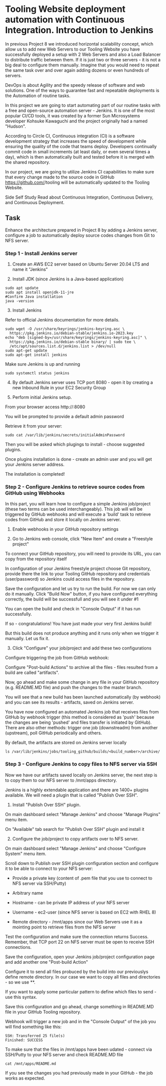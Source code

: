 # Tooling Website deployment automation with Continuous Integration. Introduction to Jenkins

In previous Project 8 we introduced horizontal scalability concept, which allow us to add new Web Servers to our Tooling Website you have successfully deployed a setup with 2 Web Servers and also a Load Balancer to distribute traffic between them. If it is just two or three servers - it is not a big deal to configure them manually. Imagine that you would need to repeat the same task over and over again adding dozens or even hundreds of servers.

DevOps is about Agility and the speedy release of software and web solutions. One of the ways to guarantee fast and repeatable deployments is the Automation of routine tasks.

In this project we are going to start automating part of our routine tasks with a free and open-source automation server - Jenkins. It is one of the most popular CI/CD tools, it was created by a former Sun Microsystems developer Kohsuke Kawaguchi and the project originally had a named "Hudson".

According to Circle CI, Continuous integration (CI) is a software development strategy that increases the speed of development while ensuring the quality of the code that teams deploy. Developers continually commit code in small increments (at least daily, or even several times a day), which is then automatically built and tested before it is merged with the shared repository.

In our project, we are going to utilize Jenkins CI capabilities to make sure that every change made to the source code in GitHub https://github.com/<yourname>/tooling will be automatically updated to the Tooling Website.

Side Self Study
Read about Continuous Integration, Continuous Delivery, and Continuous Deployment.

## Task
Enhance the architecture prepared in Project 8 by adding a Jenkins server, configure a job to automatically deploy source codes changes from Git to NFS server.

### Step 1 - Install Jenkins server

1. Create an AWS EC2 server based on Ubuntu Server 20.04 LTS and name it "Jenkins"

2. Install JDK (since Jenkins is a Java-based application)

```
sudo apt update
sudo apt install openjdk-11-jre
#Confirm Java installation
java -version
```

3. Install Jenkins

Refer to official Jenkins documentation for more details.

```
sudo wget -O /usr/share/keyrings/jenkins-keyring.asc \
  https://pkg.jenkins.io/debian-stable/jenkins.io-2023.key
echo "deb [signed-by=/usr/share/keyrings/jenkins-keyring.asc]" \
  https://pkg.jenkins.io/debian-stable binary/ | sudo tee \
  /etc/apt/sources.list.d/jenkins.list > /dev/null
sudo apt-get update
sudo apt-get install jenkins
```

Make sure Jenkins is up and running

`sudo systemctl status jenkins`


4. By default Jenkins server uses TCP port 8080 - open it by creating a new Inbound Rule in your EC2 Security Group

5. Perform initial Jenkins setup.

From your browser access http://<Jenkins-Server-Public-IP-address-or-Public-DNS-Name>:8080

You will be prompted to provide a default admin password

Retrieve it from your server:

`sudo cat /var/lib/jenkins/secrets/initialAdminPassword`

Then you will be asked which plugings to install - choose suggested plugins.

Once plugins installation is done - create an admin user and you will get your Jenkins server address.

The installation is completed!

### Step 2 - Configure Jenkins to retrieve source codes from GitHub using Webhooks

In this part, you will learn how to configure a simple Jenkins job/project (these two terms can be used interchangeably). This job will will be triggered by GitHub webhooks and will execute a 'build' task to retrieve codes from GitHub and store it locally on Jenkins server.

1. Enable webhooks in your GitHub repository settings

2. Go to Jenkins web console, click "New Item" and create a "Freestyle project"

To connect your GitHub repository, you will need to provide its URL, you can copy from the repository itself

In configuration of your Jenkins freestyle project choose Git repository, provide there the link to your Tooling GitHub repository and credentials (user/password) so Jenkins could access files in the repository.

Save the configuration and let us try to run the build. For now we can only do it manually.
Click "Build Now" button, if you have configured everything correctly, the build will be successfull and you will see it under #1

You can open the build and check in "Console Output" if it has run successfully.

If so - congratulations! You have just made your very first Jenkins build!

But this build does not produce anything and it runs only when we trigger it manually. Let us fix it.

3. Click "Configure" your job/project and add these two configurations

Configure triggering the job from GitHub webhook:

Configure "Post-build Actions" to archive all the files - files resulted from a build are called "artifacts".

Now, go ahead and make some change in any file in your GitHub repository (e.g. README.MD file) and push the changes to the master branch.

You will see that a new build has been launched automatically (by webhook) and you can see its results - artifacts, saved on Jenkins server.

You have now configured an automated Jenkins job that receives files from GitHub by webhook trigger (this method is considered as 'push' because the changes are being 'pushed' and files transfer is initiated by GitHub). There are also other methods: trigger one job (downstreadm) from another (upstream), poll GitHub periodically and others.

By default, the artifacts are stored on Jenkins server locally

`ls /var/lib/jenkins/jobs/tooling_github/builds/<build_number>/archive/`

### Step 3 - Configure Jenkins to copy files to NFS server via SSH

Now we have our artifacts saved locally on Jenkins server, the next step is to copy them to our NFS server to /mnt/apps directory.

Jenkins is a highly extendable application and there are 1400+ plugins available. We will need a plugin that is called "Publish Over SSH".

1. Install "Publish Over SSH" plugin.

On main dashboard select "Manage Jenkins" and choose "Manage Plugins" menu item.

On "Available" tab search for "Publish Over SSH" plugin and install it

2. Configure the job/project to copy artifacts over to NFS server.

On main dashboard select "Manage Jenkins" and choose "Configure System" menu item.

Scroll down to Publish over SSH plugin configuration section and configure it to be able to connect to your NFS server:

- Provide a private key (content of .pem file that you use to connect to NFS server via SSH/Putty)

- Arbitrary name

- Hostname - can be private IP address of your NFS server

- Username - ec2-user (since NFS server is based on EC2 with RHEL 8)

- Remote directory - /mnt/apps since our Web Servers use it as a mointing point to retrieve files from the NFS server

Test the configuration and make sure the connection returns Success. Remember, that TCP port 22 on NFS server must be open to receive SSH connections.

Save the configuration, open your Jenkins job/project configuration page and add another one "Post-build Action"

Configure it to send all files probuced by the build into our previouslys define remote directory. In our case we want to copy all files and directories - so we use **.

If you want to apply some particular pattern to define which files to send - use this syntax.

Save this configuration and go ahead, change something in README.MD file in your GitHub Tooling repository.

Webhook will trigger a new job and in the "Console Output" of the job you will find something like this:
```
SSH: Transferred 25 file(s)
Finished: SUCCESS
```

To make sure that the files in /mnt/apps have been udated - connect via SSH/Putty to your NFS server and check README.MD file

`cat /mnt/apps/README.md`

If you see the changes you had previously made in your GitHub - the job works as expected.



